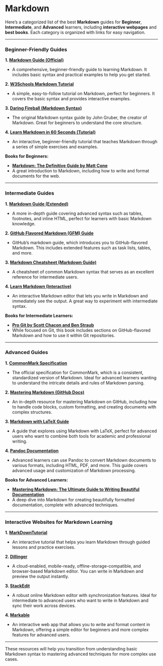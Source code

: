 # Markdown

Here’s a categorized list of the best **Markdown** guides for **Beginner**, **Intermediate**, and **Advanced** learners, including **interactive webpages** and **best books**. Each category is organized with links for easy navigation.

---

### **Beginner-Friendly Guides**

**1. [Markdown Guide (Official)](https://www.markdownguide.org/)**
   - A comprehensive, beginner-friendly guide to learning Markdown. It includes basic syntax and practical examples to help you get started.

**2. [W3Schools Markdown Tutorial](https://www.w3schools.com/markdown/)**
   - A simple, easy-to-follow tutorial on Markdown, perfect for beginners. It covers the basic syntax and provides interactive examples.

**3. [Daring Fireball (Markdown Syntax)](https://daringfireball.net/projects/markdown/syntax)**
   - The original Markdown syntax guide by John Gruber, the creator of Markdown. Great for beginners to understand the core structure.

**4. [Learn Markdown in 60 Seconds (Tutorial)](https://markdowntutorial.com/)**
   - An interactive, beginner-friendly tutorial that teaches Markdown through a series of simple exercises and examples.

**Books for Beginners:**
   - **[Markdown: The Definitive Guide by Matt Cone](https://www.amazon.com/Markdown-Definitive-Guide-Matt-Cone/dp/0981555229)**
   - A great introduction to Markdown, including how to write and format documents for the web.

---

### **Intermediate Guides**

**1. [Markdown Guide (Extended)](https://www.markdownguide.org/extended/)**
   - A more in-depth guide covering advanced syntax such as tables, footnotes, and inline HTML, perfect for learners with basic Markdown knowledge.

**2. [GitHub Flavored Markdown (GFM) Guide](https://guides.github.com/features/mastering-markdown/)**
   - GitHub’s markdown guide, which introduces you to GitHub-flavored Markdown. This includes extended features such as task lists, tables, and more.

**3. [Markdown Cheatsheet (Markdown Guide)](https://www.markdownguide.org/cheat-sheet/)**
   - A cheatsheet of common Markdown syntax that serves as an excellent reference for intermediate users.

**4. [Learn Markdown (Interactive)](https://commonmark.org/help/)**
   - An interactive Markdown editor that lets you write in Markdown and immediately see the output. A great way to experiment with intermediate syntax.

**Books for Intermediate Learners:**
   - **[Pro Git by Scott Chacon and Ben Straub](https://git-scm.com/book/en/v2)**
   - While focused on Git, this book includes sections on GitHub-flavored Markdown and how to use it within Git repositories.

---

### **Advanced Guides**

**1. [CommonMark Specification](https://spec.commonmark.org/)**
   - The official specification for CommonMark, which is a consistent, standardized version of Markdown. Ideal for advanced learners wanting to understand the intricate details and rules of Markdown parsing.

**2. [Mastering Markdown (GitHub Docs)](https://docs.github.com/en/github/writing-on-github/creating-and-highlighting-code-blocks)**
   - An in-depth resource for mastering Markdown on GitHub, including how to handle code blocks, custom formatting, and creating documents with complex structures.

**3. [Markdown with LaTeX Guide](https://www.oreilly.com/library/view/latex-cookbook/9781849510241/ch07s03.html)**
   - A guide that explores using Markdown with LaTeX, perfect for advanced users who want to combine both tools for academic and professional writing.

**4. [Pandoc Documentation](https://pandoc.org/MANUAL.html)**
   - Advanced learners can use Pandoc to convert Markdown documents to various formats, including HTML, PDF, and more. This guide covers advanced usage and customization of Markdown processing.

**Books for Advanced Learners:**
   - **[Mastering Markdown: The Ultimate Guide to Writing Beautiful Documentation](https://www.amazon.com/Mastering-Markdown-Ultimate-Documentation-Programming/dp/1801078054)**
   - A deep dive into Markdown for creating beautifully formatted documentation, complete with advanced techniques.

---

### **Interactive Websites for Markdown Learning**

**1. [MarkDownTutorial](https://markdowntutorial.com/)**
   - An interactive tutorial that helps you learn Markdown through guided lessons and practice exercises.

**2. [Dillinger](https://dillinger.io/)**
   - A cloud-enabled, mobile-ready, offline-storage-compatible, and browser-based Markdown editor. You can write in Markdown and preview the output instantly.

**3. [StackEdit](https://stackedit.io/)**
   - A robust online Markdown editor with synchronization features. Ideal for intermediate to advanced users who want to write in Markdown and sync their work across devices.

**4. [Markable](https://www.markable.in/)**
   - An interactive web app that allows you to write and format content in Markdown, offering a simple editor for beginners and more complex features for advanced users.

---

These resources will help you transition from understanding basic Markdown syntax to mastering advanced techniques for more complex use cases.